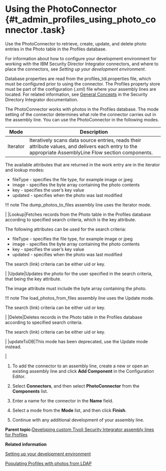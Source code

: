 # Using the PhotoConnector {#t_admin_profiles_using_photo_connector .task}

Use the PhotoConnector to retrieve, create, update, and delete photo entries in the Photo table in the Profiles database.

For information about how to configure your development environment for working with the IBM Security Director Integrator connectors, and where to place the connectors, see *Setting up your development environment*.

Database properties are read from the profiles\_tdi.properties file, which must be configured prior to using the connector. The Profiles property store must be part of the configuration \(.xml\) file where your assembly lines are located. For related information, see [General Concepts](https://www.ibm.com/docs/sdi/7.2.0?topic=configuring-general-concepts) in the Security Directory Integrator documentation.

The PhotoConnector works with photos in the Profiles database. The mode setting of the connector determines what role the connector carries out in the assembly line. You can use the PhotoConnector in the following modes.

|Mode|Description|
|----|-----------|
|Iterator|Iteratively scans data source entries, reads their attribute values, and delivers each entry to the appropriate AssemblyLine Flow section components.

The available attributes that are returned in the work entry are in the iterator and lookup modes:

-   fileType - specifies the file type, for example image or jpeg
-   image - specifies the byte array containing the photo contents
-   key - specifies the user’s key value
-   updated - specifies when the photo was last modified

!!! note
    The dump\_photos\_to\_files assembly line uses the Iterator mode.

|
|Lookup|Fetches records from the Photo table in the Profiles database according to specified search criteria, which is the key attribute.

The following attributes can be used for the search criteria:

-   fileType - specifies the file type, for example image or jpeg
-   image - specifies the byte array containing the photo contents
-   key - specifies the user’s key value
-   updated - specifies when the photo was last modified

The search \(link\) criteria can be either uid or key.

|
|Update|Updates the photo for the user specified in the search criteria, that being the key attribute.

The image attribute must include the byte array containing the photo.

!!! note
    The load\_photos\_from\_files assembly line uses the Update mode.

The search \(link\) criteria can be either uid or key.

|
|Delete|Deletes records in the Photo table in the Profiles database according to specified search criteria.

The search \(link\) criteria can be either uid or key.

|
|updateToDB|This mode has been deprecated, use the Update mode instead.

|

1.  To add the connector to an assembly line, create a new or open an existing assembly line and click **Add Component** in the Configuration Editor.

2.  Select **Connectors**, and then select **PhotoConnector** from the **Components** list.

3.  Enter a name for the connector in the **Name** field.

4.  Select a mode from the **Mode** list, and then click **Finish**.

5.  Continue with any additional development of your assembly line.


**Parent topic:**[Developing custom Tivoli Security Integrator assembly lines for Profiles](../admin/c_admin_profiles_develop_custom_tdi_scripts.md)

**Related information**  


[Setting up your development environment](../admin/t_admin_profiles_config_tdi_dev_environment.md)

[Populating Profiles with photos from LDAP](../admin/t_admin_profiles_import_photos.md)


